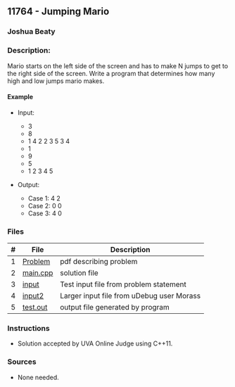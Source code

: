 ## 11764 - Jumping Mario

### Joshua Beaty

### Description:

Mario starts on the left side of the screen and has to make N jumps to get to the right side of the screen. Write a program that determines how many high and low jumps mario makes.

#### Example

- Input:
  - 3
  - 8
  - 1  4  2  2  3  5  3  4
  - 1
  - 9
  - 5
  - 1  2  3  4  5

- Output:
  - Case 1: 4 2
  - Case 2: 0 0
  - Case 3: 4 0

### Files

|  #  | File                   | Description                                  |
| :-: | ---------------------- | -------------------------------------------- |
|  1  | [Problem](./P11764)    | pdf describing problem                       |
|  2  | [main.cpp](./main.cpp) | solution file                                |
|  3  | [input](./input)       | Test input file from problem statement       |
|  4  | [input2](./input2)     | Larger input file from uDebug user Morass    |
|  5  | [test.out](./test.out) | output file generated by program             |

### Instructions

- Solution accepted by UVA Online Judge using C++11.

### Sources

- None needed.